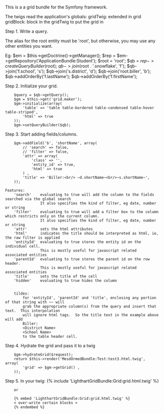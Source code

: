 This is a a grid bundle for the Symfony framework.


The twigs read the application's globals:
gridTwig:       extended in grid
gridBlock:      block in the gridTwig to put the grid in


Step 1.  Write a query.

The alias for the root entity must be 'root', but otherwise, you may use any other entities you want.

Eg:
        $em = $this->getDoctrine()->getManager();
        $rep = $em->getRepository('ApplicationBundle:Student');
        $root = 'root';
        $qb = $rep->createQueryBuilder($root);
        $qb->join($root . '.snowflake', 'f');
        $qb->join('f.school', 's');
        $qb->join('s.district', 'd');
        $qb->join('root.biller', 'b');
        $qb->addOrderBy('f.lastName');
        $qb->addOrderBy('f.firstName');

Step 2.  Initialize your grid.

        $query = $qb->getQuery();
        $gm = $this->get('grid.maker');
        $gm->initialize(array(
            'table' => 'table table-bordered table-condensed table-hover table-striped',
            'html' => true
        ));
        $gm->setQueryBuilder($qb);

Step 3.  Start adding fields/columns.

        $gm->addField('b', 'shortName', array(
            // 'search' => false,
            // 'filter' => false,
            'attr' => array(
                'class' => '',
                'entity_id' => true,
                'html' => true
            ) ,
            'title' => 'Biller:<br/> ~d.shortName~<br/>~s.shortName~',
        ));

    Features:
        'search'    evaluating to true will add the column to the fields searched via the global search
                    It also specifies the kind of filter, eg date, number or string
        'filter'    evaluating to true will add a filter box to the column which restricts only on the current column.
                    It also specifies the kind of filter, eg date, number or string
        'attr'      sets the html attributes
        'html'      indicates the title should be interpreted as html, ie, the raw filter is applied
        'entityId'  evaluating to true stores the entity id on the individual cell.
                    This is mostly useful for javascript related associated entities
        'parentId'  evaluating to true stores the parent id on the row header.
                    This is mostly useful for javascript related associated entities
        'title'     sets the title of the cell
        'hidden'    evaluating to true hides the column


        tildes:
            for 'entityId', 'parentId' and 'title', enclosing any portion of that string with ~~ will
            grab the appropriate column(s) from the query and insert that text.  This interpolation
            will ignore html tags.  So the title text in the example above will add
            Biller:
            <District Name>
            <School Name>
            to the table header cell.

Step 4. Hydrate the grid and pass it to a twig

        $gm->hydrateGrid($request);
        return $this->render('MesdOrmedBundle:Test:test3.html.twig', array(
            'grid' => $gm->getGrid() ,
        ));

Step 5. In your twig:
        {% include 'LighthartGridBundle:Grid:grid.html.twig' %}

        or

        {% embed 'LighthartGridBundle:Grid:grid.html.twig' %}
        < over-write certain blocks >
        {% endembed %}
